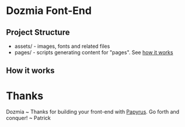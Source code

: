 
# Dozmia Font-End

## Project Structure

- assets/ - images, fonts and related files
- pages/ - scripts generating content for "pages". See [how it works](#how_it_works)

## How it works



# Thanks

Dozmia ~ Thanks for building your front-end with [Papyrus](http://papyrusoft.com/"). Go forth and conquer! ~ Patrick
